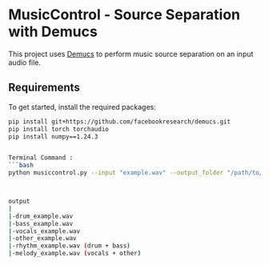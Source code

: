 # MusicControl - Source Separation with Demucs

This project uses [Demucs](https://github.com/facebookresearch/demucs) to perform music source separation on an input audio file.

## Requirements

To get started, install the required packages:

```bash
pip install git+https://github.com/facebookresearch/demucs.git
pip install torch torchaudio
pip install numpy==1.24.3


Terminal Command :
```bash
python musiccontrol.py --input "example.wav" --output_folder "/path/to/output"



output
|
|-drum_example.wav
|-bass_example.wav
|-vocals_example.wav
|-other_example.wav
|-rhythm_example.wav (drum + bass)
|-melody_example.wav (vocals + other)
 
